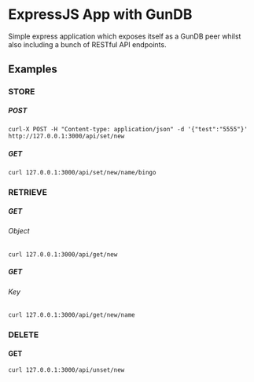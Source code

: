 # ExpressJS App with GunDB

Simple express application which exposes itself as a GunDB peer whilst also including a bunch of RESTful API endpoints.

## Examples

### STORE
##### POST
```
curl-X POST -H "Content-type: application/json" -d '{"test":"5555"}' http://127.0.0.1:3000/api/set/new
```
##### GET
```
curl 127.0.0.1:3000/api/set/new/name/bingo
```
### RETRIEVE

##### GET
###### Object
```
curl 127.0.0.1:3000/api/get/new
```
##### GET 
###### Key
```
curl 127.0.0.1:3000/api/get/new/name
```
### DELETE
#### GET
```
curl 127.0.0.1:3000/api/unset/new
```
